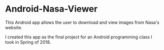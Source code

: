# Android-Nasa-Viewer
This Android app allows the user to download and view images from Nasa's website.

I created this app as the final project for an Android programming class I took in Spring of 2018.

